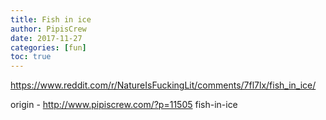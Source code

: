 ```yaml
---
title: Fish in ice
author: PipisCrew
date: 2017-11-27
categories: [fun]
toc: true
---
```


https://www.reddit.com/r/NatureIsFuckingLit/comments/7fl7lx/fish_in_ice/

origin - http://www.pipiscrew.com/?p=11505 fish-in-ice